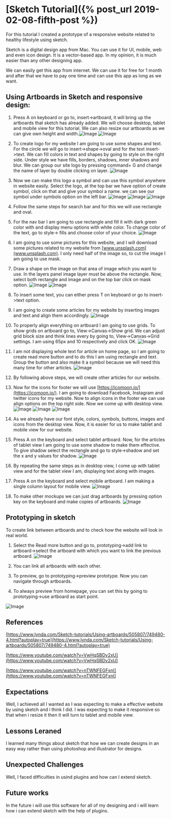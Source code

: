 # [Sketch Tutorial]({% post_url 2019-02-08-fifth-post %})


For this tutorial I created a prototype of a responsive website related to healthy lifestyle using sketch. 

Sketch is a digital design app from Mac. You can use it for UI, mobile, web and even icon design. It is a vector-based app. In my opinion, it is much easier than any other designing app.

We can easily get this app from internet. We can use it for free for 1 month and after that we have to pay one time and can use this app as long as we want.

## Using Artboards in Sketch and responsive design: 

1.	Press A on keyboard or go to, insert->artboard, it will bring up the artboards that sketch has already added. We will choose desktop, tablet and mobile view for this tutorial. We can also resize our artboards as we can give own height and width.![Image](https://skaur076.github.io/Images/image1.png) ![Image](https://skaur076.github.io/Images/image1.1.png)

2.	To create logo for my website I am going to use some shapes and text. For the circle we will go to insert->shape->oval and for the text insert->text. We can fill colors in text and shapes by going to style on the right side. Under style we have fills, borders, shadows, inner shadows and blur. We can group our site logo by pressing command+ G and change the name of layer by double clicking on layer. ![Image](https://skaur076.github.io/Images/image2.png)

3.	Now we can make this logo a symbol and can use this symbol anywhere in website easily. Select the logo, at the top bar we have option of create symbol, click on that and give your symbol a name. we can see our symbol under symbols option on the left bar. ![Image](https://skaur076.github.io/Images/image3.1.png) ![Image](https://skaur076.github.io/Images/image3.2.png) ![Image](https://skaur076.github.io/Images/image3.3.png)

4.	Follow the same steps for search bar and for this we will use rectangle and oval.
5.	For the nav bar I am going to use rectangle and fill it with dark green color with and display menu options with white color. To change color of the text, go to style-> fills and choose color of your choice. ![Image](https://skaur076.github.io/Images/image4.png)

6.	I am going to use some pictures for this website, and I will download some pictures related to my website from [www.unsplash.com](www.unsplash.com). I only need half of the image so, to cut the image I am going to use mask. 
7.	Draw a shape on the image on that area of image which you want to use. In the layers panel image layer must be above the rectangle. Now, select both rectangle and image and on the top bar click on mask option. ![Image](https://skaur076.github.io/Images/image5.1.png) ![Image](https://skaur076.github.io/Images/image5.2.png)

8.	To insert some text, you can either press T on keyboard or go to insert->text option. 
9.	I am going to create some articles for my website by inserting images and text and align them accordingly. ![Image](https://skaur076.github.io/Images/image6.png)

10.	To properly align everything on artboard I am going to use grids. To show grids on artboard go to, View->Canvas->Show grid. We can adjust grid block size and think lines every by going to, View->Canvas->Grid settings. I am using 65px and 10 respectively and click OK. ![Image](https://skaur076.github.io/Images/image7.png)

11.	I am not displaying whole text for article on home page, so I am going to create read more button and to do this I am using rectangle and text. Group the button and also make it a symbol because we will need this many time for other articles. ![Image](https://skaur076.github.io/Images/image8.png)

12.	By following above steps, we will create other articles for our website.
13.	Now for the icons for footer we will use [https://icomoon.io/](https://icomoon.io/). I am going to download Facebook, Instagram and twitter icons for my website. Now to align icons in the footer we can use align options on the top right side. Now we come up with desktop view. ![Image](https://skaur076.github.io/Images/image9.1.png) ![Image](https://skaur076.github.io/Images/image9.2.png) ![Image](https://skaur076.github.io/Images/image10.png)

14.	As we already have our font style, colors, symbols, buttons, images and icons from the desktop view. Now, it is easier for us to make tablet and mobile view for our website.
15.	Press A on the keyboard and select tablet artboard. Now, for the articles of tablet view I am going to use some shadow to make them effective. To give shadow select the rectangle and go to style->shadow and set the x and y values for shadow. ![Image](https://skaur076.github.io/Images/image11.png)

16.	By repeating the same steps as in desktop view, I come up with tablet view and for the tablet view I am, displaying text along with images.
17.	Press A on the keyboard and select mobile artboard. I am making a single column layout for mobile view. ![Image](https://skaur076.github.io/Images/image12.png)
18.	To make other mockups we can just drag artboards by pressing option key on the keyboard and make copies of artboards. ![Image](https://skaur076.github.io/Images/image13.png)


## Prototyping in sketch

To create link between artboards and to check how the website will look in real world.

1.	Select the Read more button and go to, prototyping->add link to artboard->select the artboard with which you want to link the previous artboard. ![Image](https://skaur076.github.io/Images/image14.png)

2.	You can link all artboards with each other.
3.	To preview, go to prototyping->preview prototype. Now you can navigate through artboards.
4.	To always preview from homepage, you can set this by going to prototyping->use artboard as start point. 

![Image](https://skaur076.github.io/Images/image15.png)

## References

[https://www.lynda.com/Sketch-tutorials/Using-artboards/505807/749480-4.html?autoplay=true](https://www.lynda.com/Sketch-tutorials/Using-artboards/505807/749480-4.html?autoplay=true)

[https://www.youtube.com/watch?v=VwHqSBDv2xU](https://www.youtube.com/watch?v=VwHqSBDv2xU)

[https://www.youtube.com/watch?v=nTWNFEGFxnI](https://www.youtube.com/watch?v=nTWNFEGFxnI)


## Expectations

Well, I achieved all I wanted as I was expecting to make a effective website by using sketch and i think I did. I was expecting to make it responsive so that when i resize it then it will turn to tablet and mobile view.

## Lessons Leraned

I learned many things about sketch that how we can create designs in an easy way rather than using photoshop and illustrator for designs. 

## Unexpected Challenges

Well, I faced difficulties in usind plugins and how can I extend sketch.

## Future works

In the future i will use this software for all of my designing and i will learn how i can extend sketch with the help of plugins. 



